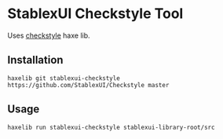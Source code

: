 StablexUI Checkstyle Tool
======================

Uses [checkstyle](http://lib.haxe.org/p/checkstyle/) haxe lib.


Installation
-----------------------
```
haxelib git stablexui-checkstyle https://github.com/StablexUI/Checkstyle master
```

Usage
-----------------------
```
haxelib run stablexui-checkstyle stablexui-library-root/src
```